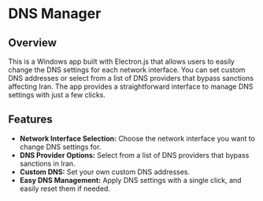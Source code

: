 # DNS Manager

## Overview

This is a Windows app built with Electron.js that allows users to easily change the DNS settings for each network interface. You can set custom DNS addresses or select from a list of DNS providers that bypass sanctions affecting Iran. The app provides a straightforward interface to manage DNS settings with just a few clicks.

## Features

- **Network Interface Selection:** Choose the network interface you want to change DNS settings for.
- **DNS Provider Options:** Select from a list of DNS providers that bypass sanctions in Iran.
- **Custom DNS:** Set your own custom DNS addresses.
- **Easy DNS Management:** Apply DNS settings with a single click, and easily reset them if needed.
